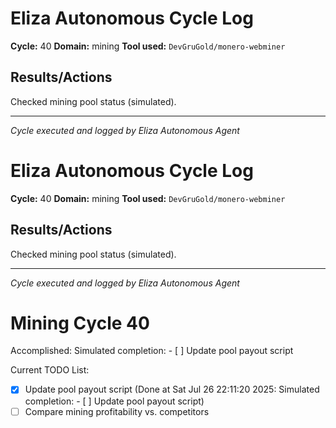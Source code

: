 # Eliza Autonomous Cycle Log

**Cycle:** 40
**Domain:** mining
**Tool used:** `DevGruGold/monero-webminer`

## Results/Actions
Checked mining pool status (simulated).

---
*Cycle executed and logged by Eliza Autonomous Agent*

# Eliza Autonomous Cycle Log

**Cycle:** 40
**Domain:** mining
**Tool used:** `DevGruGold/monero-webminer`

## Results/Actions
Checked mining pool status (simulated).

---
*Cycle executed and logged by Eliza Autonomous Agent*

# Mining Cycle 40

Accomplished: Simulated completion: - [ ] Update pool payout script

Current TODO List:

- [x] Update pool payout script  (Done at Sat Jul 26 22:11:20 2025: Simulated completion: - [ ] Update pool payout script)
- [ ] Compare mining profitability vs. competitors